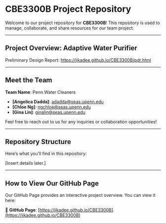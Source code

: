 # CBE3300B Project Repository 

Welcome to our project repository for **CBE3300B**! This repository is used to manage, collaborate, and share resources for our team project.

---

## Project Overview: Adaptive Water Purifier

Preliminary Design Report: https://jikadee.github.io/CBE3300B/pdr.html

---

## Meet the Team
**Team Name**: Penn Water Cleaners
- **[Angelica Dadda]**: adadda@seas.upenn.edu
- **[Chloe Ng]**: ngchloe@seas.upenn.edu
- **[Gina Lin]**: ginalin@seas.upenn.edu

Feel free to reach out to us for any inquiries or collaboration opportunities!

---

## Repository Structure

Here’s what you’ll find in this repository:

[Insert details later.]

---

## How to View Our GitHub Page

Our GitHub Page provides an interactive project overview. You can view it here:

🔗 **GitHub Page**: [https://jikadee.github.io/CBE3300B](https://jikadee.github.io/CBE3300B)


